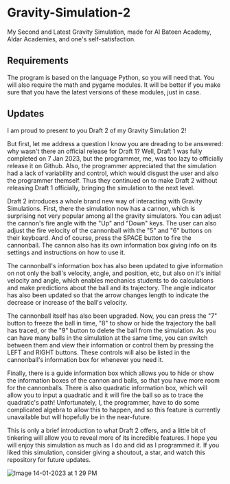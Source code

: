 # Gravity-Simulation-2
My Second and Latest Gravity Simulation, made for Al Bateen Academy, Aldar Academies, and one's self-satisfaction.

## Requirements
The program is based on the language Python, so you will need that. You will also require the math and pygame modules. It will be better if you make sure that you have the latest versions of these modules, just in case.

## Updates
I am proud to present to you Draft 2 of my Gravity Simulation 2!

But first, let me address a question I know you are dreading to be answered: why wasn't there an official release for Draft 1? Well, Draft 1 was fully completed on 7 Jan 2023, but the programmer, me, was too lazy to officially release it on Github. Also, the programmer appreciated that the simulation had a lack of variability and control, which would disgust the user and also the programmer themself. Thus they continued on to make Draft 2 without releasing Draft 1 officially, bringing the simulation to the next level.

Draft 2 introduces a whole brand new way of interacting with Gravity Simulations. First, there the simulation now has a cannon, which is surprising not very popular among all the gravity simulators. You can adjust the cannon's fire angle with the "Up" and "Down" keys. The user can also adjust the fire velocity of the cannonball with the "5" and "6" buttons on their keyboard. And of course, press the SPACE button to fire the cannonball. The cannon also has its own information box giving info on its settings and instructions on how to use it.

The cannonball's information box has also been updated to give information on not only the ball's velocity, angle, and position, etc, but also on it's initial velocity and angle, which enables mechanics students to do calculations and make predictions about the ball and its trajectory. The angle indicator has also been updated so that the arrow changes length to indicate the decrease or increase of the ball's velocity.

The cannonball itself has also been upgraded. Now, you can press the "7" button to freeze the ball in time, "8" to show or hide the trajectory the ball has traced, or the "9" button to delete the ball from the simulation. As you can have many balls in the simulation at the same time, you can switch between them and view their information or control them by pressing the LEFT and RIGHT buttons. These controls will also be listed in the cannonball's information box for whenever you need it.

Finally, there is a guide information box which allows you to hide or show the information boxes of the cannon and balls, so that you have more room for the cannonballs. There is also quadratic information box, which will allow you to input a quadratic and it will fire the ball so as to trace the quadratic's path! Unfortunately, I, the programmer, have to do some complicated algebra to allow this to happen, and so this feature is currently unavailable but will hopefully be in the near-future.

This is only a brief introduction to what Draft 2 offers, and a little bit of tinkering will allow you to reveal more of its incredible features. I hope you will enjoy this simulation as much as I do and did as I programmed it. If you liked this simulation, consider giving a shoutout, a star, and watch this repository for future updates.

![Image 14-01-2023 at 1 29 PM](https://user-images.githubusercontent.com/104675837/212465428-7109e42b-e405-4688-a041-ec31f046d7cc.jpeg)
